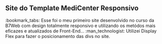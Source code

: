 <h2>Site do Template MediCenter Responsivo</h2>
:bookmark_tabs: Esse foi o meu primeiro site desenvolvido no curso da B7Web com design totalmente responsivo e utilizando os metódos mais eficazes e atualizados de Front-End...
:man_technologist: Utilizei Display Flex para fazer o posicionamento das divs no site.
